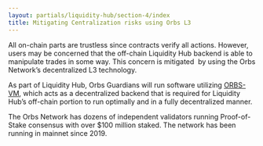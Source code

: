 ```yaml
---
layout: partials/liquidity-hub/section-4/index
title: Mitigating Centralization risks using Orbs L3
---
```



All on-chain parts are trustless since contracts verify all actions. However, users may be concerned that the off-chain Liquidity Hub backend is able to manipulate trades in some way. This concern is mitigated  by using the Orbs Network’s decentralized L3 technology.

As part of Liquidity Hub, Orbs Guardians will run software utilizing [ORBS-VM](https://docs.orbs.network/v3/orbs-vm/what-is-orbs-vm), which acts as a decentralized backend that is required for Liquidity Hub’s off-chain portion to run optimally and in a fully decentralized manner. 

The Orbs Network has dozens of independent validators running Proof-of-Stake consensus with over $100 million staked. The network has been running in mainnet since 2019.